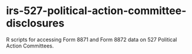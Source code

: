 # irs-527-political-action-committee-disclosures
R scripts for accessing Form 8871 and Form 8872 data on 527 Political Action Committees.
